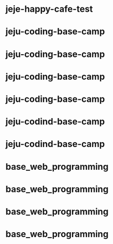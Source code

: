 # jeje-happy-cafe-test
# jeju-coding-base-camp
# jeju-coding-base-camp
# jeju-coding-base-camp
# jeju-coding-base-camp
# jeju-codind-base-camp
# jeju-codind-base-camp
# base_web_programming
# base_web_programming
# base_web_programming
# base_web_programming
